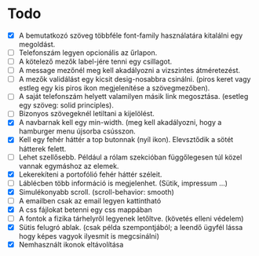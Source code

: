 # Todo

-   [x] A bemutatkozó szöveg többféle font-family használatára kitalálni egy megoldást.
-   [ ] Telefonszám legyen opcionális az űrlapon.
-   [ ] A kötelező mezők label-jére tenni egy csillagot.
-   [ ] A message mezőnél meg kell akadályozni a vizszintes átméretezést.
-   [ ] A mezők validálást egy kicsit desig-nosabbra csinálni. (piros keret vagy estleg egy kis piros ikon megjelenítése a szövegmezőben).
-   [ ] A saját telefonszám helyett valamilyen másik link megosztása. (esetleg egy szöveg: solid principles).
-   [ ] Bizonyos szövegeknél letiltani a kijelölést.
-   [x] A navbarnak kell egy min-width. (meg kell akadályozni, hogy a hamburger menu újsorba csússzon.
-   [x] Kell egy fehér háttér a top butonnak (nyíl ikon). Elevsztődik a sötét hátterek felett.
-   [ ] Lehet szellősebb. Például a rólam szekcióban függőlegesen túl közel vannak egymáshoz az elemek.
-   [x] Lekerekíteni a portofólió fehér háttér széleit.
-   [ ] Láblécben több információ is megjelenhet. (Sütik, impressum ...)
-   [x] Simulékonyabb scroll. (scroll-behavior: smooth)
-   [ ] A emailben csak az email legyen kattintható
-   [x] A css fájlokat betenni egy css mappában
-   [ ] A fontok a fizika tárhelyről legyenek letőltve. (követés elleni védelem)
-   [x] Sütis felugró ablak. (csak példa szempontjából; a leendő ügyfél lássa hogy képes vagyok ilyesmit is megcsinálni)
-   [x] Nemhasznált ikonok eltávolítása
